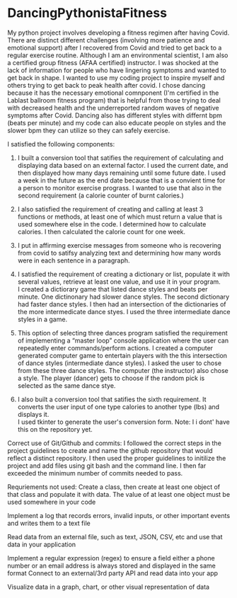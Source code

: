 # DancingPythonistaFitness
My python project involves developing a fitness regimen after having Covid. There are distinct different challenges (involving more patience and emotional support)
after I recovered from Covid and tried to get back to a regular exercise routine. 
Although I am an environmental scientist, I am also a certified group fitness (AFAA certified) instructor. 
I was shocked at the lack of information for people who have lingering symptoms and wanted to get back in shape. 
I  wanted to use my coding project to inspire myself and others trying to get back to peak health after covid. 
I chose dancing because it has the necessary emotional comnponent (I'm  certified in the Lablast ballroom fitness program) 
that is helpful from those trying to deal with decreased health and the underreported random waves of
negative symptoms after Covid. 
Dancing also has different styles with differnt bpm (beats per minute) and my code can also educate people on styles and the slower 
bpm they can utilize so they can safely exercise.   

I satisfied the following components:


1.  I  built a conversion tool that satifies the requirement of  calculating and displaying data based on an external factor.  I used the current date, and then displayed how many days remaining until some future date.  I used a week in the future as the end date because that is a convient time for a person to monitor exercise prograss.  I wanted to use that also in the second requirement (a calorie counter of burnt calories.)  


2. I also satisfied the requirement of creating and calling at least 3 functions or methods, at least one of which must return a value that is used somewhere else in the code. I determined how to calculate calories.  I then calculated the calorie count for one week. 


3.  I put in affirming exercise messages from someone who is recovering from covid to satifsy analyzing text and determining how many words were in each sentence in a paragraph. 


4. I  satisfied the requirement of creating a dictionary or list, populate it with several values, retrieve at least one value, and use it in your program.  
I created a  dictiorary game that listed dance styles and beats per minute.  One dictinonary had slower dance styles.  The second dictionary had faster dance styles. 
I then had an intersection of the dictionaries of the more intermedicate dance styes. I used the three intermediate dance styles in a game.


5. This  option of selecting three dances program satisfied the  requirement of implementing a “master loop” console application
where the user can repeatedly enter commands/perform actions.  I created  a computer generated computer game to entertain players
with the this intersection of dance styles (intermediate dance styles).  I asked the user to chose from these three dance styles. 
The computer (the instructor) also chose a style.  The player (dancer) gets to choose if the random pick is selected as the same dance stye. 


6.  I also built a conversion tool that satifies the sixth requirement. 
It converts the user input of one type calories to another type (lbs) and displays it.  
I used tkinter to generate the user's conversion form.  Note: I i dont' have this on the repository yet.   


Correct use of Git/Github and commits:  I followed the correct steps in the project guidelines to create and name the github repository that would reflect a distinct repository.  I then used the proper guidelines to initilize the project and add files using git bash and the command line.  I then far exceeded the minimum number of commits needed to pass.    



Requriements not used:
Create a class, then create at least one object of that class and populate it with data. The value of at least one object must be used somewhere in your code


Implement a log that records errors, invalid inputs, or other important events and writes them to a text file



Read data from an external file, such as text, JSON, CSV, etc and use that data in your application

Implement a regular expression (regex) to ensure a field either a phone number or an email address is always stored and displayed in the same format
Connect to an external/3rd party API and read data into your app




Visualize data in a graph, chart, or other visual representation of data


